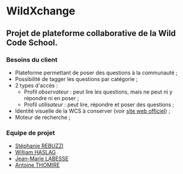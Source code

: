 WildXchange
============
## Projet de plateforme collaborative de la Wild Code School.

### Besoins du client
* Plateforme permettant de poser des questions à la communauté ;
* Possibilité de tagger les questions par catégorie ;
* 2 types d'accès : 
  + Profil _observateur_ : peut lire les questions, mais ne peut ni y répondre ni en poser ;
  + Profil _utilisateur_ : peut lire, répondre et poser des questions ;
* Identité visuelle de la WCS à conserver (voir [site web officiel](https://wildcodeschool.fr/)) ;
* Moteur de recherche ;

### Equipe de projet
- [Stéphanie REBUZZI](https://github.com/CSBuzzy)
- [William HASLAG](https://github.com/bhaslag)
- [Jean-Marie LABESSE](https://github.com/jmlabesse)
- [Antoine THOMIRE](https://github.com/Mystaa)
